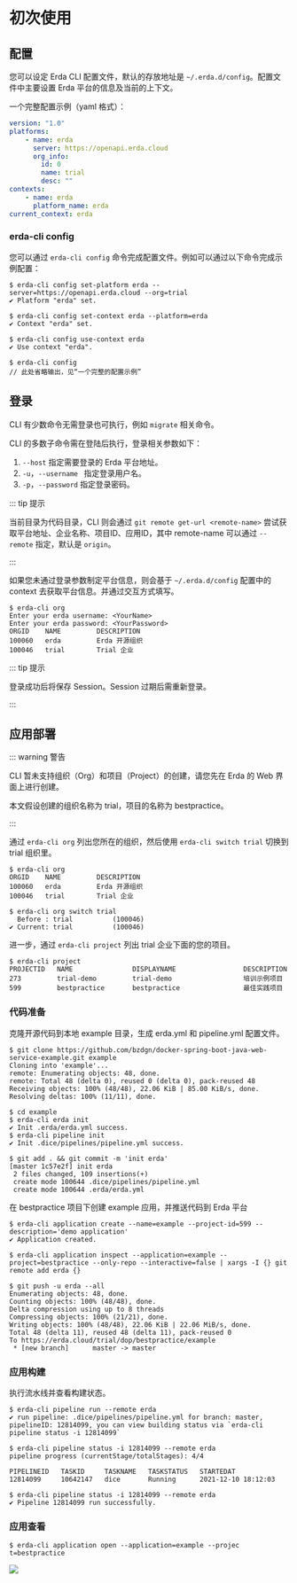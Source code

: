 # 初次使用

## 配置

您可以设定 Erda CLI 配置文件，默认的存放地址是 `~/.erda.d/config`。配置文件中主要设置 Erda 平台的信息及当前的上下文。

一个完整配置示例（yaml 格式）：

```yaml
version: "1.0"
platforms:
    - name: erda
      server: https://openapi.erda.cloud
      org_info:
        id: 0
        name: trial
        desc: ""
contexts:
    - name: erda
      platform_name: erda
current_context: erda
```

### erda-cli config

您可以通过 `erda-cli config` 命令完成配置文件。例如可以通过以下命令完成示例配置：

```shell
$ erda-cli config set-platform erda --server=https://openapi.erda.cloud --org=trial
✔ Platform "erda" set.

$ erda-cli config set-context erda --platform=erda
✔ Context "erda" set.

$ erda-cli config use-context erda
✔ Use context "erda".

$ erda-cli config
// 此处省略输出，见“一个完整的配置示例”
```

## 登录

CLI 有少数命令无需登录也可执行，例如 `migrate` 相关命令。

CLI 的多数子命令需在登陆后执行，登录相关参数如下：

1. `--host` 指定需要登录的 Erda 平台地址。
2. `-u`，`--username ` 指定登录用户名。
3. `-p`，`--password` 指定登录密码。

::: tip 提示

当前目录为代码目录，CLI 则会通过 `git remote get-url <remote-name>` 尝试获取平台地址、企业名称、项目ID、应用ID，其中 remote-name 可以通过 `--remote` 指定，默认是  `origin`。

:::

如果您未通过登录参数制定平台信息，则会基于 `~/.erda.d/config` 配置中的 context 去获取平台信息。并通过交互方式填写。

```shell
$ erda-cli org
Enter your erda username: <YourName>
Enter your erda password: <YourPassword>
ORGID    NAME         DESCRIPTION
100060   erda         Erda 开源组织
100046   trial        Trial 企业
```

::: tip 提示

登录成功后将保存 Session。Session 过期后需重新登录。

:::

## 应用部署

::: warning 警告

CLI 暂未支持组织（Org）和项目（Project）的创建，请您先在 Erda 的 Web 界面上进行创建。

本文假设创建的组织名称为 trial，项目的名称为 bestpractice。

:::

通过 `erda-cli org` 列出您所在的组织，然后使用 `erda-cli switch trial` 切换到 trial 组织里。

```shell
$ erda-cli org
ORGID    NAME         DESCRIPTION
100060   erda         Erda 开源组织
100046   trial        Trial 企业

$ erda-cli org switch trial
  Before : trial          (100046)
✔ Current: trial          (100046)
```

进一步，通过 `erda-cli project` 列出 trial 企业下面的您的项目。

```shell
$ erda-cli project
PROJECTID   NAME               DISPLAYNAME                 DESCRIPTION
273         trial-demo         trial-demo                  培训示例项目
599         bestpractice       bestpractice                最佳实践项目
```

### 代码准备

克隆开源代码到本地 example 目录，生成 erda.yml 和 pipeline.yml 配置文件。

```shell
$ git clone https://github.com/bzdgn/docker-spring-boot-java-web-service-example.git example
Cloning into 'example'...
remote: Enumerating objects: 48, done.
remote: Total 48 (delta 0), reused 0 (delta 0), pack-reused 48
Receiving objects: 100% (48/48), 22.06 KiB | 85.00 KiB/s, done.
Resolving deltas: 100% (11/11), done.

$ cd example
$ erda-cli erda init
✔ Init .erda/erda.yml success.
$ erda-cli pipeline init
✔ Init .dice/pipelines/pipeline.yml success.

$ git add . && git commit -m 'init erda'
[master 1c57e2f] init erda
 2 files changed, 109 insertions(+)
 create mode 100644 .dice/pipelines/pipeline.yml
 create mode 100644 .erda/erda.yml
```

在 bestpractice 项目下创建 example 应用，并推送代码到 Erda 平台

```shell
$ erda-cli application create --name=example --project-id=599 --description='demo application'
✔ Application created.

$ erda-cli application inspect --application=example --project=bestpractice --only-repo --interactive=false | xargs -I {} git remote add erda {}

$ git push -u erda --all
Enumerating objects: 48, done.
Counting objects: 100% (48/48), done.
Delta compression using up to 8 threads
Compressing objects: 100% (21/21), done.
Writing objects: 100% (48/48), 22.06 KiB | 22.06 MiB/s, done.
Total 48 (delta 11), reused 48 (delta 11), pack-reused 0
To https://erda.cloud/trial/dop/bestpractice/example
 * [new branch]      master -> master
```

### 应用构建

执行流水线并查看构建状态。

```shell
$ erda-cli pipeline run --remote erda
✔ run pipeline: .dice/pipelines/pipeline.yml for branch: master, pipelineID: 12814099, you can view building status via `erda-cli pipeline status -i 12814099`

$ erda-cli pipeline status -i 12814099 --remote erda
pipeline progress (currentStage/totalStages): 4/4

PIPELINEID   TASKID     TASKNAME   TASKSTATUS   STARTEDAT
12814099     10642147   dice       Running      2021-12-10 18:12:03

$ erda-cli pipeline status -i 12814099 --remote erda
✔ Pipeline 12814099 run successfully.
```

### 应用查看

```shell
$ erda-cli application open --application=example --projec
t=bestpractice
```

![](http://terminus-paas.oss-cn-hangzhou.aliyuncs.com/paas-doc/2021/12/10/5e031465-4945-45bf-a516-1276ee76a2e2.png)